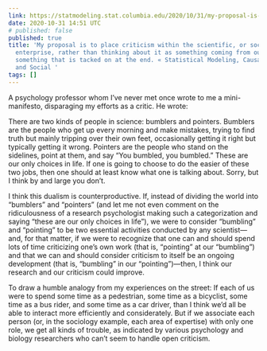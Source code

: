 ```yaml
---
link: https://statmodeling.stat.columbia.edu/2020/10/31/my-proposal-is-to-place-criticism-within-the-scientific-or-social-scientific-enterprise-rather-than-thinking-about-it-as-something-coming-from-outside-or-as-something-that-is-tacked-on-at-the-end/
date: 2020-10-31 14:51 UTC
# published: false
published: true
title: 'My proposal is to place criticism within the scientific, or social-scientific,
  enterprise, rather than thinking about it as something coming from outside, or as
  something that is tacked on at the end. « Statistical Modeling, Causal Inference,
  and Social '
tags: []
---
```


A psychology professor whom I’ve never met once wrote to me a mini-manifesto, disparaging my efforts as a critic. He wrote:

There are two kinds of people in science: bumblers and pointers. Bumblers are the people who get up every morning and make mistakes, trying to find truth but mainly tripping over their own feet, occasionally getting it right but typically getting it wrong. Pointers are the people who stand on the sidelines, point at them, and say “You bumbled, you bumbled.” These are our only choices in life. If one is going to choose to do the easier of these two jobs, then one should at least know what one is talking about. Sorry, but I think by and large you don’t.

I think this dualism is counterproductive. If, instead of dividing the world into “bumblers” and “pointers” (and let me not even comment on the ridiculousness of a research psychologist making such a categorization and saying “these are our only choices in life”), we were to consider “bumbling” and “pointing” to be two essential activities conducted by any scientist—and, for that matter, if we were to recognize that one can and should spend lots of time criticizing one’s own work (that is, “pointing” at our “bumbling”) and that we can and should consider criticism to itself be an ongoing development (that is, “bumbling” in our “pointing”)—then, I think our research and our criticism could improve.

To draw a humble analogy from my experiences on the street: If each of us were to spend some time as a pedestrian, some time as a bicyclist, some time as a bus rider, and some time as a car driver, than I think we’d all be able to interact more efficiently and considerately. But if we associate each person (or, in the sociology example, each area of expertise) with only one role, we get all kinds of trouble, as indicated by various psychology and biology researchers who can’t seem to handle open criticism.
